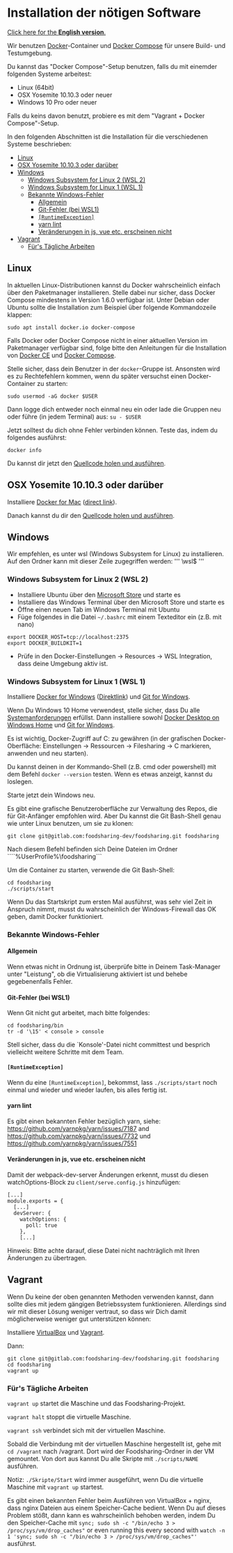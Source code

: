 # Installation der nötigen Software <!-- omit in toc -->

[Click here for the **English version**.](tools-installation.md)

Wir benutzen [Docker](https://www.docker.com/)-Container und [Docker Compose](https://docs.docker.com/compose/) für unsere Build- und Testumgebung.

Du kannst das "Docker Compose"-Setup benutzen, falls du mit einemder folgenden Systeme arbeitest:

- Linux (64bit)
- OSX Yosemite 10.10.3 oder neuer
- Windows 10 Pro oder neuer

Falls du keins davon benutzt, probiere es mit dem "Vagrant + Docker Compose"-Setup.

In den folgenden Abschnitten ist die Installation für die verschiedenen Systeme beschrieben:

- [Linux](#linux)
- [OSX Yosemite 10.10.3 oder darüber](#osx-yosemite-10103-oder-darüber)
- [Windows](#windows)
  - [Windows Subsystem for Linux 2 (WSL 2)](#windows-subsystem-for-linux-2-wsl-2)
  - [Windows Subsystem for Linux 1 (WSL 1)](#windows-subsystem-for-linux-1-wsl-1)
  - [Bekannte Windows-Fehler](#bekannte-windows-fehler)
    - [Allgemein](#allgemein)
    - [Git-Fehler (bei WSL1)](#git-fehler-bei-wsl1)
    - [```[RuntimeException]```](#runtimeexception)
    - [yarn lint](#yarn-lint)
    - [Veränderungen in js, vue etc. erscheinen nicht](#veränderungen-in-js-vue-etc-erscheinen-nicht)
- [Vagrant](#vagrant)
  - [Für's Tägliche Arbeiten](#fürs-tägliche-arbeiten)

## Linux

In aktuellen Linux-Distributionen kannst du Docker wahrscheinlich einfach über den Paketmanager installieren. Stelle dabei nur sicher, dass Docker Compose mindestens in Version 1.6.0 verfügbar ist. Unter Debian oder Ubuntu sollte die Installation zum Beispiel über folgende Kommandozeile klappen:
```
sudo apt install docker.io docker-compose
```

Falls Docker oder Docker Compose nicht in einer aktuellen Version im Paketmanager verfügbar sind, folge bitte den Anleitungen für die Installation von 
[Docker CE](https://docs.docker.com/engine/installation/) und 
[Docker Compose](https://docs.docker.com/compose/install/).

Stelle sicher, dass dein Benutzer in der `docker`-Gruppe ist. Ansonsten wird es zu Rechtefehlern kommen, wenn du später versuchst einen Docker-Container zu starten:
```
sudo usermod -aG docker $USER
```
Dann logge dich entweder noch einmal neu ein oder lade die Gruppen neu oder führe (in jedem Terminal) aus: `su - $USER`

Jetzt solltest du dich ohne Fehler verbinden können. Teste das, indem du folgendes ausführst:
```
docker info
```

Du kannst dir jetzt den [Quellcode holen und ausführen](running-the-code.md).

## OSX Yosemite 10.10.3 oder darüber

Installiere [Docker for Mac](https://docs.docker.com/docker-for-mac/install/) ([direct link](https://download.docker.com/mac/stable/Docker.dmg)).

Danach kannst du dir den [Quellcode holen und ausführen](running-the-code.md).

## Windows 

Wir empfehlen, es unter wsl (Windows Subsystem for Linux) zu installieren. Auf den Ordner kann mit dieser Zeile zugegriffen werden:
'''
\\wsl$
'''

### Windows Subsystem for Linux 2 (WSL 2)

* Installiere Ubuntu über den [Microsoft Store](https://www.microsoft.com/de-de/store/apps/windows) und starte es
* Installiere das Windows Terminal über den Microsoft Store und starte es
* Öffne einen neuen Tab im Windows Terminal mit Ubuntu
* Füge folgendes in die Datei `~/.bashrc` mit einem Texteditor ein (z.B. mit nano)
```
export DOCKER_HOST=tcp://localhost:2375
export DOCKER_BUILDKIT=1
```
* Prüfe in den Docker-Einstellungen -> Resources -> WSL Integration, dass deine Umgebung aktiv ist.

### Windows Subsystem for Linux 1 (WSL 1)

Installiere [Docker for Windows](https://docs.docker.com/docker-for-windows/install/) ([Direktlink](https://download.docker.com/win/stable/Docker%20Desktop%20Installer.exe)) und
[Git for Windows](https://git-scm.com/download/win).

Wenn Du Windows 10 Home verwendest, stelle sicher, dass Du alle [Systemanforderungen](https://docs.docker.com/docker-for-windows/install-windows-home/#system-requirements) erfüllst.  Dann installiere sowohl [Docker Desktop on Windows Home](https://docs.docker.com/docker-for-windows/install-windows-home/) und [Git for Windows](https://git-scm.com/download/win). 

Es ist wichtig, Docker-Zugriff auf C: zu gewähren (in der grafischen Docker-Oberfläche: Einstellungen -> Ressourcen -> Filesharing -> C markieren, anwenden und neu starten).

Du kannst deinen in der Kommando-Shell (z.B. cmd oder powershell) mit dem Befehl ```docker --version``` testen. Wenn es etwas anzeigt, kannst du loslegen.

Starte jetzt dein Windows neu.

Es gibt eine grafische Benutzeroberfläche zur Verwaltung des Repos, die für Git-Anfänger empfohlen wird. Aber Du kannst die Git Bash-Shell genau wie unter Linux benutzen, um sie zu klonen:

```
git clone git@gitlab.com:foodsharing-dev/foodsharing.git foodsharing
```

Nach diesem Befehl befinden sich Deine Dateien im Ordner ````%UserProfile%\foodsharing```

Um die Container zu starten, verwende die Git Bash-Shell:
```
cd foodsharing
./scripts/start
```

Wenn Du das Startskript zum ersten Mal ausführst, was sehr viel Zeit in Anspruch nimmt, musst du wahrscheinlich der Windows-Firewall das OK geben, damit Docker funktioniert. 

### Bekannte Windows-Fehler

#### Allgemein

Wenn etwas nicht in Ordnung ist, überprüfe bitte in Deinem Task-Manager unter "Leistung", ob die Virtualisierung aktiviert ist und behebe gegebenenfalls Fehler.

#### Git-Fehler (bei WSL1)
 
 Wenn Git nicht gut arbeitet, mach bitte folgendes:
 ```
 cd foodsharing/bin
 tr -d '\15' < console > console
``` 
Stell sicher, dass du die `Konsole'-Datei nicht committest und besprich vielleicht weitere Schritte mit dem Team. 
 
#### ```[RuntimeException]```

Wenn du eine ```[RuntimeException]```, bekommst, lass ```./scripts/start``` noch einmal und wieder und wieder laufen, bis alles fertig ist.

#### yarn lint

Es gibt einen bekannten Fehler bezüglich yarn, siehe: https://github.com/yarnpkg/yarn/issues/7187 and https://github.com/yarnpkg/yarn/issues/7732 und https://github.com/yarnpkg/yarn/issues/7551

#### Veränderungen in js, vue etc. erscheinen nicht

Damit der webpack-dev-server Änderungen erkennt, musst du diesen watchOptions-Block zu ```client/serve.config.js``` hinzufügen:
```
[...]
module.exports = {
  [...]
  devServer: {
    watchOptions: {
      poll: true
    },
    [...]
```

Hinweis: Bitte achte darauf, diese Datei nicht nachträglich mit Ihren Änderungen zu übertragen.

## Vagrant

Wenn Du keine der oben genannten Methoden verwenden kannst, dann sollte dies mit jedem gängigen Betriebssystem funktionieren. Allerdings sind wir mit dieser Lösung weniger vertraut, so dass wir Dich damit möglicherweise weniger gut unterstützen können:

Installiere
[VirtualBox](https://www.virtualbox.org/wiki/Downloads) und
[Vagrant](https://www.vagrantup.com/downloads.html).

Dann:

```
git clone git@gitlab.com:foodsharing-dev/foodsharing.git foodsharing
cd foodsharing
vagrant up
```

### Für's Tägliche Arbeiten
`vagrant up` startet die Maschine und das Foodsharing-Projekt.

`vagrant halt` stoppt die virtuelle Maschine.

`vagrant ssh` verbindet sich mit der virtuellen Maschine.

Sobald die Verbindung mit der virtuellen Maschine hergestellt ist, gehe mit `cd /vagrant` nach /vagrant.
Dort wird der Foodsharing-Ordner in der VM gemountet.
Von dort aus kannst Du alle Skripte mit `./scripts/NAME` ausführen.

Notiz:
`./Skripte/Start` wird immer ausgeführt, wenn Du die virtuelle Maschine mit `vagrant up` startest.

Es gibt einen bekannten Fehler beim Ausführen von VirtualBox + nginx, dass nginx Dateien aus einem Speicher-Cache bedient. Wenn Du auf dieses Problem stößt, dann kann es wahrscheinlich behoben werden, indem Du den Speicher-Cache mit
``sync; sudo sh -c "/bin/echo 3 > /proc/sys/vm/drop_caches"`` or even running this every second with ``watch -n 1 'sync; sudo sh -c "/bin/echo 3 > /proc/sys/vm/drop_caches"'`` ausführst.

